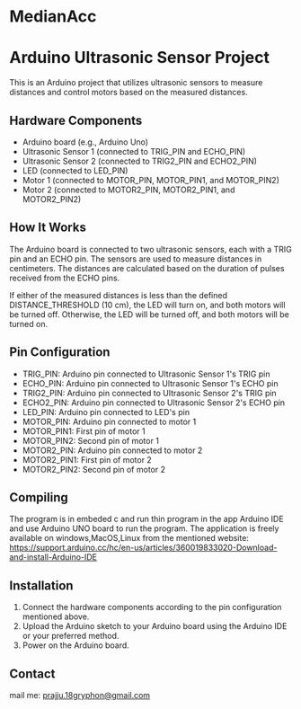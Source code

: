 # MedianAcc
# Arduino Ultrasonic Sensor Project

This is an Arduino project that utilizes ultrasonic sensors to measure distances and control motors based on the measured distances.

## Hardware Components

- Arduino board (e.g., Arduino Uno)
- Ultrasonic Sensor 1 (connected to TRIG_PIN and ECHO_PIN)
- Ultrasonic Sensor 2 (connected to TRIG2_PIN and ECHO2_PIN)
- LED (connected to LED_PIN)
- Motor 1 (connected to MOTOR_PIN, MOTOR_PIN1, and MOTOR_PIN2)
- Motor 2 (connected to MOTOR2_PIN, MOTOR2_PIN1, and MOTOR2_PIN2)

## How It Works

The Arduino board is connected to two ultrasonic sensors, each with a TRIG pin and an ECHO pin. The sensors are used to measure distances in centimeters. The distances are calculated based on the duration of pulses received from the ECHO pins.

If either of the measured distances is less than the defined DISTANCE_THRESHOLD (10 cm), the LED will turn on, and both motors will be turned off. Otherwise, the LED will be turned off, and both motors will be turned on.

## Pin Configuration

- TRIG_PIN: Arduino pin connected to Ultrasonic Sensor 1's TRIG pin
- ECHO_PIN: Arduino pin connected to Ultrasonic Sensor 1's ECHO pin
- TRIG2_PIN: Arduino pin connected to Ultrasonic Sensor 2's TRIG pin
- ECHO2_PIN: Arduino pin connected to Ultrasonic Sensor 2's ECHO pin
- LED_PIN: Arduino pin connected to LED's pin
- MOTOR_PIN: Arduino pin connected to motor 1
- MOTOR_PIN1: First pin of motor 1
- MOTOR_PIN2: Second pin of motor 1
- MOTOR2_PIN: Arduino pin connected to motor 2
- MOTOR2_PIN1: First pin of motor 2
- MOTOR2_PIN2: Second pin of motor 2
  
## Compiling
The program is in embeded c and run thin program in the app Arduino IDE and use Arduino UNO board to run the program.
The application is freely available on windows,MacOS,Linux from the mentioned website: 
https://support.arduino.cc/hc/en-us/articles/360019833020-Download-and-install-Arduino-IDE
## Installation

1. Connect the hardware components according to the pin configuration mentioned above.
2. Upload the Arduino sketch to your Arduino board using the Arduino IDE or your preferred method.
3. Power on the Arduino board.

## Contact

mail me: prajju.18gryphon@gmail.com

